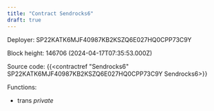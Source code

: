```yaml
---
title: "Contract Sendrocks6"
draft: true
---
```

Deployer: SP22KATK6MJF40987KB2KSZQ6E027HQ0CPP73C9Y


 



Block height: 146706 (2024-04-17T07:35:53.000Z)

Source code: {{<contractref "Sendrocks6" SP22KATK6MJF40987KB2KSZQ6E027HQ0CPP73C9Y Sendrocks6>}}

Functions:

* trans _private_
